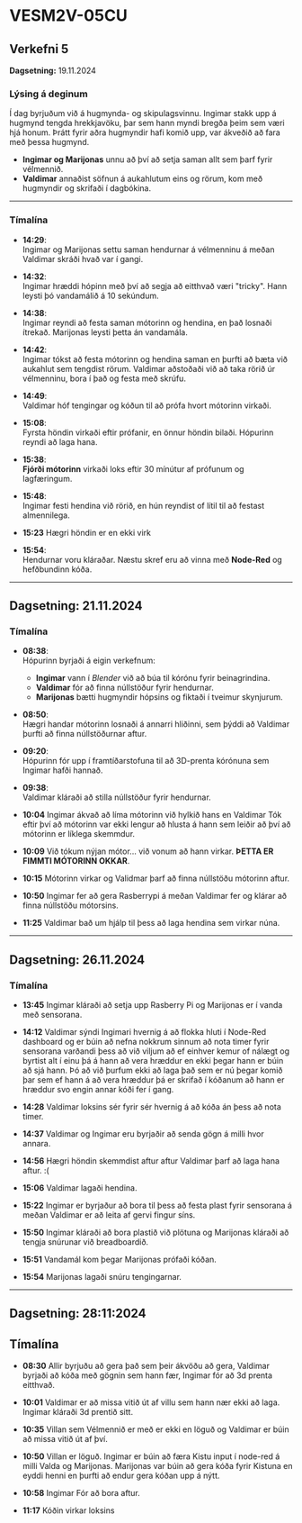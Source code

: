 # VESM2V-05CU  
## Verkefni 5  
**Dagsetning:** 19.11.2024  

### Lýsing á deginum  
Í dag byrjuðum við á hugmynda- og skipulagsvinnu. Ingimar stakk upp á hugmynd tengda hrekkjavöku, þar sem hann myndi bregða þeim sem væri hjá honum. Þrátt fyrir aðra hugmyndir hafi komið upp, var ákveðið að fara með þessa hugmynd.  

- **Ingimar og Marijonas** unnu að því að setja saman allt sem þarf fyrir vélmennið.  
- **Valdimar** annaðist söfnun á aukahlutum eins og rörum, kom með hugmyndir og skrifaði í dagbókina.  

---

### Tímalína  
- **14:29**:  
   Ingimar og Marijonas settu saman hendurnar á vélmenninu á meðan Valdimar skráði hvað var í gangi.  

- **14:32**:  
   Ingimar hræddi hópinn með því að segja að eitthvað væri "tricky". Hann leysti þó vandamálið á 10 sekúndum.  

- **14:38**:  
   Ingimar reyndi að festa saman mótorinn og hendina, en það losnaði ítrekað. Marijonas leysti þetta án vandamála.  

- **14:42**:  
   Ingimar tókst að festa mótorinn og hendina saman en þurfti að bæta við aukahlut sem tengdist rörum. Valdimar aðstoðaði við að taka rörið úr vélmenninu, bora í það og festa með skrúfu.  

- **14:49**:  
   Valdimar hóf tengingar og kóðun til að prófa hvort mótorinn virkaði.  

- **15:08**:  
   Fyrsta höndin virkaði eftir prófanir, en önnur höndin bilaði. Hópurinn reyndi að laga hana.  

- **15:38**:  
   **Fjórði mótorinn** virkaði loks eftir 30 mínútur af prófunum og lagfæringum.  

- **15:48**:  
   Ingimar festi hendina við rörið, en hún reyndist of lítil til að festast almennilega.

- **15:23**
   Hægri höndin er en ekki virk
- **15:54**:  
   Hendurnar voru kláraðar. Næstu skref eru að vinna með **Node-Red** og hefðbundinn kóða.  

---

## Dagsetning: 21.11.2024  

### Tímalína  
- **08:38**:  
   Hópurinn byrjaði á eigin verkefnum:  
   - **Ingimar** vann í *Blender* við að búa til kórónu fyrir beinagrindina.  
   - **Valdimar** fór að finna núllstöður fyrir hendurnar.  
   - **Marijonas** bætti hugmyndir hópsins og fiktaði í tveimur skynjurum.  

- **08:50**:  
   Hægri handar mótorinn losnaði á annarri hliðinni, sem þýddi að Valdimar þurfti að finna núllstöðurnar aftur.  

- **09:20**:  
   Hópurinn fór upp í framtíðarstofuna til að 3D-prenta kórónuna sem Ingimar hafði hannað.  

- **09:38**:  
   Valdimar kláraði að stilla núllstöður fyrir hendurnar.  

- **10:04**
   Ingimar ákvað að líma mótorinn við hylkið hans en Valdimar Tók eftir því að mótorinn var ekki lengur að hlusta á hann sem leiðir að því að mótorinn er líklega skemmdur.

- **10:09**
   Við tókum nýjan mótor... við vonum að hann virkar. **ÞETTA ER FIMMTI MÓTORINN OKKAR**.

- **10:15**
   Mótorinn virkar og Validmar þarf að finna núllstöðu mótorinn aftur.

- **10:50**
   Ingimar fer að gera Rasberrypi á meðan Valdimar fer og klárar að finna núllstöðu mótorsins.

- **11:25**
   Valdimar bað um hjálp til þess að laga hendina sem virkar núna.

---
## Dagsetning: 26.11.2024  

### Tímalína  
- **13:45**
   Ingimar kláraði að setja upp Rasberry Pi og Marijonas er í vanda með sensorana.
   
- **14:12**
   Valdimar sýndi Ingimari hvernig á að flokka hluti í Node-Red dashboard og er búin að nefna nokkrum sinnum að nota timer fyrir sensorana varðandi þess að við viljum að ef einhver kemur of nálægt og byrtist alt í einu þá á hann að vera hræddur en ekki þegar hann er búin að sjá hann. Þó að við þurfum ekki að laga það sem er nú þegar komið þar sem ef hann á að vera hræddur þá er skrifað í kóðanum að hann er hræddur svo engin annar kóði fer í gang.

- **14:28**
   Valdimar loksins sér fyrir sér hvernig á að kóða án þess að nota timer.

- **14:37**
   Valdimar og Ingimar eru byrjaðir að senda gögn á milli hvor annara.

- **14:56**
   Hægri höndin skemmdist aftur aftur Valdimar þarf að laga hana aftur. :(

- **15:06**
   Valdimar lagaði hendina.

- **15:22**
   Ingimar er byrjaður að bora til þess að festa plast fyrir sensorana á meðan Valdimar er að leita af gervi fingur síns.

- **15:50**
   Ingimar kláraði að bora plastið við plötuna og Marijonas kláraði að tengja snúrunar við breadboardið.

- **15:51**
   Vandamál kom þegar Marijonas prófaði kóðan.

- **15:54**
   Marijonas lagaði snúru tengingarnar.

---
## Dagsetning: 28:11:2024

## Tímalína
- **08:30**
   Allir byrjuðu að gera það sem þeir ákvöðu að gera, Valdimar byrjaði að kóða með gögnin sem hann fær, Ingimar fór að 3d prenta eitthvað.

- **10:01**
   Valdimar er að missa vitið út af villu sem hann nær ekki að laga. Ingimar kláraði 3d prentið sitt.

- **10:35**
   Villan sem Vélmennið er með er ekki en löguð og Valdimar er búin að missa vitið út af því.

- **10:50**
   Villan er löguð. Ingimar er búin að færa Kistu input í node-red á milli Valda og Marijonas. Marijonas var búin að gera kóða fyrir Kistuna en eyddi henni en þurfti að endur gera kóðan upp á nýtt.

- **10:58**
   Ingimar Fór að bora aftur.

- **11:17**
   Kóðin virkar loksins

